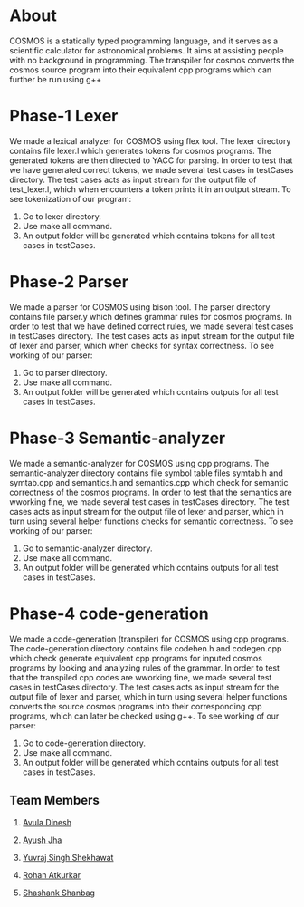 
# About

COSMOS is a statically typed programming language, and it serves as a scientific calculator for astronomical problems.
It aims at assisting people with no background in programming. The transpiler for cosmos converts the cosmos source program into their equivalent cpp programs which can further be run using g++

# Phase-1 Lexer
We made a lexical analyzer for COSMOS using flex tool.
The lexer directory contains file lexer.l which generates tokens for cosmos programs. The generated tokens are then directed to YACC for parsing. In order to test that we have generated correct tokens, we made several test cases in testCases directory. The test cases acts as input stream for the output file of test_lexer.l, which when encounters a token prints it in an output stream.
To see tokenization of our program:
1. Go to lexer directory.
2. Use make all command.
3. An output folder will be generated which contains tokens for all test cases in testCases.

# Phase-2 Parser
We made a parser for COSMOS using bison tool.
The parser directory contains file parser.y which defines grammar rules for cosmos programs. In order to test that we have defined correct rules, we made several test cases in testCases directory. The test cases acts as input stream for the output file of lexer and parser, which when checks for syntax correctness.
To see working of our parser:
1. Go to parser directory.
2. Use make all command.
3. An output folder will be generated which contains outputs for all test cases in testCases.

# Phase-3 Semantic-analyzer
We made a semantic-analyzer for COSMOS using cpp programs.
The semantic-analyzer directory contains file symbol table files symtab.h and symtab.cpp and semantics.h and semantics.cpp which check for semantic correctness of the cosmos programs. In order to test that the semantics are wworking fine, we made several test cases in testCases directory. The test cases acts as input stream for the output file of lexer and parser, which in turn using several helper functions checks for semantic correctness.
To see working of our parser:
1. Go to semantic-analyzer directory.
2. Use make all command.
3. An output folder will be generated which contains outputs for all test cases in testCases.


# Phase-4 code-generation
We made a code-generation (transpiler) for COSMOS using cpp programs.
The code-generation directory contains file codehen.h and codegen.cpp which check generate equivalent cpp programs for inputed cosmos programs by looking and analyzing rules of the grammar. In order to test that the transpiled cpp codes are wworking fine, we made several test cases in testCases directory. The test cases acts as input stream for the output file of lexer and parser, which in turn using several helper functions converts the source cosmos programs into their corresponding cpp programs, which can later be checked using g++.
To see working of our parser:
1. Go to code-generation directory.
2. Use make all command.
3. An output folder will be generated which contains outputs for all test cases in testCases.

## Team Members

1. [Avula Dinesh](https://github.com/DineshAvulaMohanaDurga)

2. [Ayush Jha](https://github.com/ayushjha2612)

3. [Yuvraj Singh Shekhawat](https://github.com/yuvrajshekhawat1989)

4. [Rohan Atkurkar](https://github.com/Rohan673)

5. [Shashank Shanbag](https://github.com/SHASHANK-1-ALL)

